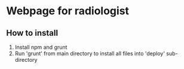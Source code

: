 # Webpage for radiologist
## How to install
1. Install npm and grunt
2. Run 'grunt' from main directory to install all files into 'deploy' sub-directory